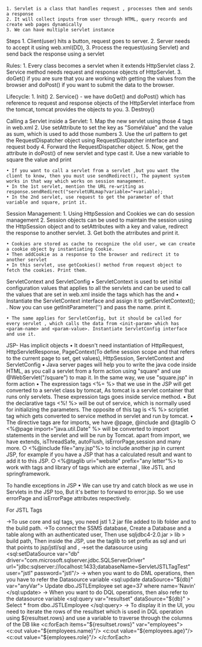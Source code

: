 
	1. Servlet is a class that handles request , processes them and sends a response 
	2. It will collect inputs from user through HTML, query records and create web pages dynamically
	3. We can have multiple servlet instance 

Steps
	1. Client(user) hits a button, request goes to server.
	2. Server needs to accept it using web.xml(DD),
	3. Process the request(using Servlet) and send back the response using a servlet

Rules:
	1. Every class becomes a servlet when it extends HttpServlet class
	2. Service method needs request and response objects of HttpServlet.
	3. doGet() if you are sure that you are working with getting the values from the browser and doPost() if you want to submit the data to the browser.

Lifecycle:
	1. Init()
	2. Service() - we have doGet() and doPost() which has reference to request and response objects of the HttpServlet interface from the tomcat, tomcat provides the objects to you.
	3. Destroy()
  
Calling a Servlet inside a Servlet:
	1. Map the new servlet using those 4 tags in web.xml
	2. Use setAttribute to set the key as "SomeValue" and the value as sum, which is used to add those numbers
	3. Use the url pattern to get the RequestDispatcher object using RequestDispatcher interface and request body
	4. Forward the RequestDispatcher object.
	5. Now, get the attribute in doPost() of new servlet and type cast it. Use a new variable to square the value and print

	• If you want to call a servlet from a servlet ,but you want the client to know, then you must use sendRedirect(), The payment system works in that way which works on session management.
	• In the 1st servlet, mention the URL re-writing as response.sendRedirect("servletURLmap?variable="+variable);
	• In the 2nd servlet, use request to get the parameter of that variable and square, print it.

Session Management:
	1. Using HttpSession and Cookies we can do session management
	2. Session objects can be used to maintain the session using the HttpSession object and to setAttributes with a key and value, redirect the response to another servlet.
	3. Get both the atrributes and print it.

	• Cookies are stored as cache to recognize the old user, we can create a cookie object by instantiating Cookie.
	• Then addCookie as a response to the browser and redirect it to another servlet
	• In this servlet, use getCookies() method from request object to fetch the cookies. Print them.

ServletContext and ServletConfig
	• ServletContext is used to set initial configuration values that applies to all the servlets and can be used to call the values that are set in web.xml inside the <context-param> tags which has the <param-name> and <param-value>
	• Instantiate the ServletContext interface and assign it to getServletContext(); . Now you can use getInitParameter('<param-name>') and pass the name. print it.

	• The same applies for ServletConfig, but it should be called for every servlet , which calls the data from <init-param> which has <param-name> and <param-value>. Instantiate ServletConfig interface and use it.

JSP- Has implicit objects
	• It doesn't need instantiation of HttpRequest, HttpServletResponse, PageContext(To define session scope and that refers to the current page to set, get values), HttpSession, ServletContext and ServletConfig
	• Java server pages will help you to write the java code inside HTML, as you call a servlet from a form action using "square" and use @WebServlet("/square") to map it. In the same way, we use "square.jsp" in form action
	• The expression tags <%= %> that we use in the JSP will get converted to a servlet class by tomcat, As tomcat is a servlet container that runs only servlets. These expression tags goes inside service method.
	• But the declarative tags <%! %> will be out of service, which is normally used for initializing the parameters. The opposite of this tag is <% %> scriptlet tag which gets converted to service method in servlet and run by tomcat.
	• The directive tags are for imports, we have @page, @include and @taglib
		○ <%@page import="java.util.Date" %> will be converted to import statements in the servlet and will be run by Tomcat. apart from import, we have extends, isThreadSafe, autoFlush, isErrorPage,session and many more.
		○ <%@include file="any.jsp"%> to include another jsp in current JSP, for example if you have a JSP that has a calculated result and want to add it to this JSP.
		○ <%@taglib uri="website" prefix="any letter"%> to work with tags and library of tags which are external , like JSTL and springframework.
	
To handle exceptions in JSP
	• We can use try and catch block as we use in Servlets in the JSP too, But it's better to forward to error.jsp. So we use errorPage and isErrorPage attributes respectively.
	
For JSTL Tags

->To use core and sql tags, you need jstl 1.2 jar file added to lib folder and to the build path.
->To connect the SSMS database, Create a Database and a table along with an authenticated user, Then use sqljdbc4-2.0.jar > lib > build path, Then inside the JSP, use the taglib to set prefix as sql and uri that points to jsp/jstl/sql and , 
->set the datasource using 
		<sql:setDataSource var="db" 
		driver="com.microsoft.sqlserver.jdbc.SQLServerDriver"
		url="jdbc:sqlserver://localhost:1433;databaseName=ServletJSTLTagTest" 
		user="jstl" 
		password="jstl"/>
-> when you want to do DML operations, then you have to refer the Datasource variable
		<sql:update dataSource="${db}" var="anyVar">
			Update dbo.JSTLEmployee set age=37 where name='Navin'
		</sql:update>
-> When you want to do DQL operations, then also refer to the datasource variable
		<sql:query var="resultset" dataSource="${db}" > 
			Select * from dbo.JSTLEmployee
		</sql:query>
-> To display it in the UI, you need to iterate the rows of the resultset which is used in DQL operation using ${resultset.rows}
and use a variable to traverse through the columns of the DB like 
<c:forEach items="${resultset.rows}" var="employees">
			<c:out value="${employees.name}"/>
			<c:out value="${employees.age}"/>
			<c:out value="${employees.role}"/>
		 </c:forEach>
